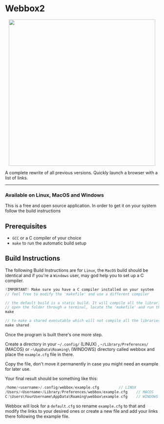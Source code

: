 # Webbox2

<p align="center"><img src="https://raw.githubusercontent.com/ionutrogojan/webbox2/main/resources/webbox2.svg" width="480px"/></p>

A complete rewrite of all previous versions. Quickly launch a browser with a list of links.

---

### Available on Linux, MacOS and Windows

This is a free and open source application. In order to get it on your system follow the build instructions

## Prerequisites
- `GCC` or a C compiler of your choice
- `make` to run the automatic build setup

## Build Instructions

The following Build Instructions are for `Linux`, the `MacOS` build should be identical and if you're a `Windows` user, may god help you to set up a C compiler.

```C
!IMPORTANT! Make sure you have a C compiler installed on your system
// feel free to modify the 'makefile' and use a different compiler

// the default build is a static build. It will compile all the libraries and code into an executable with no dependencies
// open the folder through a terminal, locate the 'makefile' and run the following command:
make

// to make a shared executable which will not compile all the libraries and will be dependent on your system's libC, run the following command:
make shared
```

Once the program is built there's one more step.

Create a directory in your `~/.config/` (LINUX) , `~/Library/Preferences/` (MACOS) or `~\AppData\Roaming\` (WINDOWS) directory called webbox and place the `example.cfg` file in there.

Copy the file, don't move it permanently in case you might need an example for later use.

Your final result should be something like this:
```C
/home/<username>/.config/webbox/example.cfg			// LINUX
/Users/<Username>/Library/Preferences/webbox/example.cfg	// MACOS
C:\Users\YourUsername\AppData\Roaming\webbox\example.cfg	// WINDOWS
```
Webbox will look for a `default.cfg` so rename `example.cfg` to that and modify the links to your desired ones or create a new file and add your links there following the example file.
